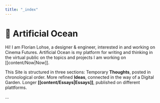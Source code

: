 ```yaml
---
title: "_index"
---
```

# 🌊 Artificial Ocean

Hi! I am Florian Lohse, a designer & engineer, interested in and working on Cinema Futures.
Artificial Ocean is my platform for writing and thinking in the virtual public on the topics and projects I am working on [[content/Now|Now]].

This Site is structured in three sections:
Temporary **Thoughts**, posted in chronological order.
More refined **Ideas**, connected in the way of a Digital Garden.
Longer **[[content/Essays|Essays]]**, published on different plattforms.

...